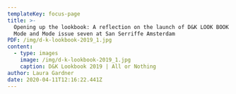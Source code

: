 ```yaml
---
templateKey: focus-page
title: >-
  Opening up the lookbook: A reflection on the launch of D&K LOOK BOOK 2019 and
  Mode and Mode issue seven at San Serriffe Amsterdam
PDF: /img/d-k-lookbook-2019_1.jpg
content:
  - type: images
    image: /img/d-k-lookbook-2019_1.jpg
    caption: D&K Lookbook 2019 | All or Nothing
author: Laura Gardner
date: 2020-04-11T12:16:22.441Z
---
```

